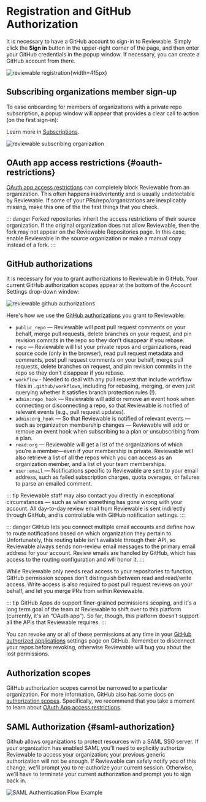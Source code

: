 # Registration and GitHub Authorization

It is necessary to have a GitHub account to sign-in to Reviewable. Simply click the **Sign in** button in the upper-right corner of the page, and then enter your GitHub credentials in the popup window. If necessary, you can create a GitHub account from there.

![reviewable registration](images/registration_1.png){width=415px}

## Subscribing organizations member sign-up

To ease onboarding for members of organizations with a private repo subscription, a popup window will appear that provides a clear call to action (on the first sign-in):

Learn more in [Subscriptions](#subscriptions).

![reviewable subscribing organization](images/registration_2.png)

## OAuth app access restrictions {#oauth-restrictions}

[OAuth app access restrictions](https://help.github.com/articles/about-oauth-app-access-restrictions/) can completely block Reviewable from an organization. This often happens inadvertently and is usually undetectable by Reviewable. If some of your PRs/repo/organizations are inexplicably missing, make this one of the the first things that you check.

::: danger
Forked repositories inherit the access restrictions of their source organization. If the original organization does not allow Reviewable, then the fork may not appear on the Reviewable Repositories page. In this case, enable Reviewable in the source organization or make a manual copy instead of a fork.
:::

## GitHub authorizations

It is necessary for you to grant authorizations to Reviewable in GitHub. Your current GitHub authorization scopes appear at the bottom of the Account Settings drop-down window:

![reviewable github authorizations](images/registration_3.png)

Here's how we use the [GitHub authorizations](https://developer.github.com/apps/building-oauth-apps/scopes-for-oauth-apps/) you grant to Reviewable:

* `public_repo` — Reviewable will post pull request comments on your behalf, merge pull requests, delete branches on your request, and pin revision commits in the repo so they don't disappear if you rebase.
* `repo` — Reviewable will list your private repos and organizations, read source code (only in the browser), read pull request metadata and comments, post pull request comments on your behalf, merge pull requests, delete branches on request, and pin revision commits in the repo so they don't disappear if you rebase.
* `workflow` - Needed to deal with any pull request that include workflow files in `.github/workflows`, including for rebasing, merging, or even just querying whether it satisfies branch protection rules (!).
* `admin:repo_hook` — Reviewable will add or remove an event hook when connecting or disconnecting a repo, so that Reviewable is notified of relevant events (e.g., pull request updates).
* `admin:org_hook` — So that Reviewable is notified of relevant events — such as organization membership changes — Reviewable will add or remove an event hook when subscribing to a plan or unsubscribing from a plan.
* `read:org` — Reviewable will get a list of the organizations of which you’re a member—even if your membership is private. Reviewable will also retrieve a list of all the repos which you can access as an organization member, and a list of your team memberships.
* `user:email` — Notifications specific to Reviewable are sent to your email address, such as failed subscription charges, quota overages, or failures to parse an emailed comment.

::: tip
Reviewable staff may also contact you directly in exceptional circumstances — such as when something has gone wrong with your account. All day-to-day review email from Reviewable is sent indirectly through GitHub, and is controllable with GitHub notification settings.
:::

::: danger
GitHub lets you connect multiple email accounts and define how to route notifications based on which organization they pertain to. Unfortunately, this routing table isn't available through their API, so Reviewable always sends non-review email messages to the primary email address for your account.  Review emails are handled by GitHub, which has access to the routing configuration and will honor it.
:::

While Reviewable only needs read access to your repositories to function, GitHub permission scopes don't distinguish between read and read/write access.  Write access is also required to post pull request reviews on your behalf, and let you merge PRs from within Reviewable.

::: tip
GitHub Apps do support finer-grained permissions scoping, and it's a long term goal of the team at Reviewable to shift over to this platform (currently, it's an “OAuth app”). So far, though, this platform doesn’t support all the APIs that Reviewable requires.
:::

You can revoke any or all of these permissions at any time in your [GitHub authorized applications](https://github.com/settings/applications) settings page on GitHub. Remember to disconnect your repos before revoking, otherwise Reviewable will bug you about the lost permissions.

## Authorization scopes

GitHub authorization scopes cannot be narrowed to a particular organization. For more information, GitHub also has some docs on [authorization scopes](https://developer.github.com/v3/oauth/#scopes). Specifically, we recommend that you take a moment to learn about [OAuth App access restrictions](https://help.github.com/articles/about-oauth-app-access-restrictions/).

## SAML Authorization {#saml-authorization}

Github allows organizations to protect resources with a SAML SSO server.  If your organization has enabled SAML you'll need to explicitly authorize Reviewable to access your organization; your previous generic authorization will not be enough. If Reviewable can safely notify you of this change, we'll prompt you to re-authorize your current session.  Otherwise, we'll have to terminate your current authorization and prompt you to sign back in.

![SAML Authentication Flow Example](images/saml_authorization.png)
